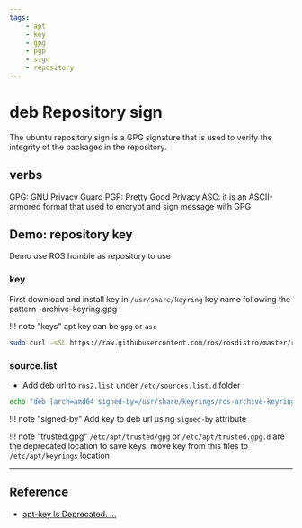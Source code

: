```yaml
---
tags:   
    - apt
    - key
    - gpg
    - pgp
    - sign
    - repository
---
```


# deb Repository sign
The ubuntu repository sign is a GPG signature that is used to verify the integrity of the packages in the repository.


## verbs
GPG: GNU Privacy Guard
PGP: Pretty Good Privacy
ASC: it is an ASCII-armored format that used to encrypt and sign message with GPG



## Demo: repository key
Demo use ROS humble as repository to use

### key
First download and install key in `/usr/share/keyring` key name following the pattern <repo-name>-archive-keyring.gpg

!!! note "keys"
    apt key can be `gpg` or `asc`
     

```bash
sudo curl -sSL https://raw.githubusercontent.com/ros/rosdistro/master/ros.key -o /usr/share/keyrings/ros-archive-keyring.gpg
```

### source.list
- Add deb url to `ros2.list` under `/etc/sources.list.d` folder


```bash
echo "deb [arch=amd64 signed-by=/usr/share/keyrings/ros-archive-keyring.gpg] http://packages.ros.org/ros2/ubuntu jammy main" | sudo tee /etc/apt/sources.list.d/ros2.list 
```

!!! note "signed-by"
    Add key to deb url using `signed-by` attribute
     


!!! note "trusted.gpg"
    `/etc/apt/trusted/gpg` or `/etc/apt/trusted.gpg.d` are the deprecated location to save keys, move key from this files to `/etc/apt/keyrings` location

    
---

## Reference
- [apt-key Is Deprecated. ...](https://www.linuxuprising.com/2021/01/apt-key-is-deprecated-how-to-add.html)